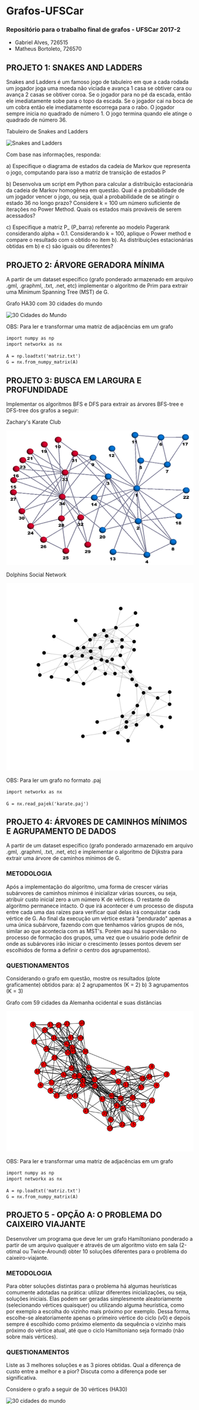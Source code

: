 # Grafos-UFSCar
### Repositório para o trabalho final de grafos - UFSCar 2017-2

* Gabriel Alves, 726515
* Matheus Bortoleto, 726570

## PROJETO 1: SNAKES AND LADDERS

Snakes and Ladders é um famoso jogo de tabuleiro em que a cada rodada um jogador joga uma moeda não viciada e avança 1 casa se obtiver cara ou avança 2 casas se obtiver coroa. Se o jogador para no pé da escada, então ele imediatamente sobe para o topo da escada. Se o jogador cai na boca de um cobra então ele imediatamente escorrega para o rabo. O jogador sempre inicia no quadrado de número 1. O jogo termina quando ele atinge o quadrado de número 36.

Tabuleiro de Snakes and Ladders

![Snakes and Ladders](https://github.com/CptSpookz/Grafos-UFSCar/tree/master/pages/img/snakesladders.jpg)

Com base nas informações, responda:

a) Especifique o diagrama de estados da cadeia de Markov que representa o jogo, computando para isso a matriz de transição de estados P

b) Desenvolva um script em Python para calcular a distribuição estacionária da cadeia de Markov homogênea em questão. Qual é a probabilidade de um jogador vencer o jogo, ou seja, qual a probabilidade de se atingir o estado 36 no longo prazo? Considere k = 100 um número suficiente de iterações no Power Method. Quais os estados mais prováveis de serem acessados?

c) Especifique a matriz P_ (P_barra) referente ao modelo Pagerank considerando alpha = 0.1. Considerando k = 100, aplique o Power method e compare o resultado com o obtido no item b). As distribuições estacionárias obtidas em b) e c) são iguais ou diferentes?

## PROJETO 2: ÁRVORE GERADORA MÍNIMA

A partir de um dataset específico (grafo ponderado armazenado em arquivo .gml, .graphml, .txt, .net, etc) implementar o algoritmo de Prim para extrair uma Minimum Spanning Tree (MST) de G.

Grafo HA30 com 30 cidades do mundo

![30 Cidades do Mundo](https://github.com/CptSpookz/Grafos-UFSCar/tree/master/pages/img/ha30.png)

OBS: Para ler e transformar uma matriz de adjacências em um grafo
```
import numpy as np
import networkx as nx

A = np.loadtxt('matriz.txt')
G = nx.from_numpy_matrix(A)
```

## PROJETO 3: BUSCA EM LARGURA E PROFUNDIDADE

Implementar os algoritmos BFS e DFS para extrair as árvores BFS-tree e DFS-tree dos grafos a seguir:

Zachary's Karate Club

![Zachary's Karate Club](https://github.com/CptSpookz/Grafos-UFSCar/blob/master/pages/img/zach_layout3.jpg)

Dolphins Social Network

![Dolphins Social Network](https://github.com/CptSpookz/Grafos-UFSCar/blob/master/pages/img/dolphins.png)

OBS: Para ler um grafo no formato .paj 

```
import networkx as nx

G = nx.read_pajek('karate.paj')
```

## PROJETO 4: ÁRVORES DE CAMINHOS MÍNIMOS E AGRUPAMENTO DE DADOS
A partir de um dataset específico (grafo ponderado armazenado em arquivo .gml, .graphml, .txt, .net, etc) e implementar o algoritmo de Dijkstra para extrair uma árvore de caminhos mínimos de G.

### METODOLOGIA

Após a implementação do algoritmo, uma forma de crescer várias subárvores de caminhos mínimos é inicializar várias sources, ou seja, atribuir custo inicial zero a um número K de vértices. O restante do algoritmo permanece intacto. O que irá acontecer é um processo de disputa entre cada uma das raízes para verificar qual delas irá conquistar cada vértice de G. Ao final da execução um vértice estará "pendurado" apenas a uma única subárvore, fazendo com que tenhamos vários grupos de nós, similar ao que acontecia com as MST's. Porém aqui há supervisão no processo de formação dos grupos, uma vez que o usuário pode definir de onde as subárvores irão iniciar o crescimento (esses pontos devem ser escolhidos de forma a definir o centro dos agrupamentos).

### QUESTIONAMENTOS

Considerando o grafo em questão, mostre os resultados (plote graficamente) obtidos para:
a) 2 agrupamentos (K = 2) 
b) 3 agrupamentos (K = 3)

Grafo com 59 cidades da Alemanha ocidental e suas distâncias

![59 cidades da Alemanha ocidental](https://github.com/CptSpookz/Grafos-UFSCar/blob/master/pages/img/wg59.png)

OBS: Para ler e transformar uma matriz de adjacências em um grafo

```
import numpy as np
import networkx as nx

A = np.loadtxt('matriz.txt')
G = nx.from_numpy_matrix(A)
```

## PROJETO 5 - OPÇÃO A: O PROBLEMA DO CAIXEIRO VIAJANTE
Desenvolver um programa que deve ler um grafo Hamiltoniano ponderado a partir de um arquivo qualquer e através de um algoritmo visto em sala (2-otimal ou Twice-Around) obter 10 soluções diferentes para o problema do caixeiro-viajante.

### METODOLOGIA

Para obter soluções distintas para o problema há algumas heurísticas comumente adotadas na prática: utilizar diferentes inicializações, ou seja, soluções iniciais. Elas podem ser geradas simplesmente aleatoriamente (selecionando vértices quaisquer) ou utilizando alguma heurística, como por exemplo a escolha do vizinho mais próximo por exemplo. Dessa forma, escolhe-se aleatoriamente apenas o primeiro vértice do ciclo (v0) e depois sempre é escolhido como próximo elemento da sequência o vizinho mais próximo do vértice atual, até que o ciclo Hamiltoniano seja formado (não sobre mais vértices). 

### QUESTIONAMENTOS

Liste as 3 melhores soluções e as 3 piores obtidas. Qual a diferença de custo entre a melhor e a pior? Discuta como a diferença pode ser significativa.

Considere o grafo a seguir de 30 vértices (HA30)

![30 cidades do mundo](https://github.com/CptSpookz/Grafos-UFSCar/tree/master/pages/img/ha30.png)


